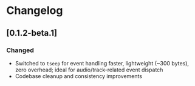 # Changelog

## [0.1.2-beta.1]

### Changed
- Switched to `tseep` for event handling faster, lightweight (~300 bytes), zero overhead; ideal for audio/track-related event dispatch
- Codebase cleanup and consistency improvements
